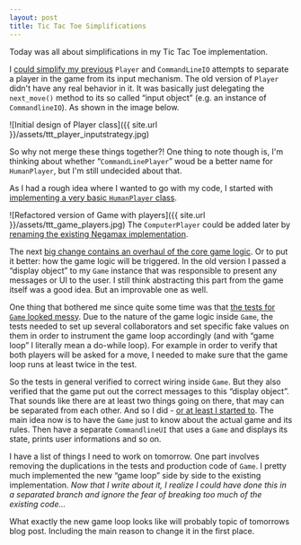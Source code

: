 ```yaml
---
layout: post
title: Tic Tac Toe Simplifications
---
```


Today was all about simplifications in my Tic Tac Toe implementation.

I [could simplify my previous](https://github.com/christophgockel/tictactoe-ruby/commit/2b0422c868a0f79112ddbcacda00b230996406fd) `Player` and `CommandLineIO` attempts to separate a player in the game from its input mechanism. The old version of `Player` didn't have any real behavior in it. It was basically just delegating the `next_move()` method to its so called &ldquo;input object&rdquo; (e.g. an instance of `CommandlineIO`). As shown in the image below.

![Initial design of Player class]({{ site.url }}/assets/ttt_player_inputstrategy.jpg)


So why not merge these things together?! One thing to note though is, I'm thinking about whether &ldquo;`CommandLinePlayer`&rdquo; woud be a better name for `HumanPlayer`, but I'm still undecided about that.

As I had a rough idea where I wanted to go with my code, I started with [implementing a very basic `HumanPlayer` class](https://github.com/christophgockel/tictactoe-ruby/commit/3028dec93eec47f5fd87db82711ecbf90b9153c2).

![Refactored version of Game with players]({{ site.url }}/assets/ttt_game_players.jpg)
The `ComputerPlayer` could be added later by [renaming the existing Negamax implementation](https://github.com/christophgockel/tictactoe-ruby/blob/2b0422c868a0f79112ddbcacda00b230996406fd/lib/computer_player.rb).

The next [big change contains an overhaul of the core game logic](https://github.com/christophgockel/tictactoe-ruby/commit/06dbded4f0d13d4a1174710e8eb39c91080cf9b8). Or to put it better: how the game logic will be triggered. In the old version I passed a &ldquo;display object&rdquo; to my `Game` instance that was responsible to present any messages or UI to the user. I still think abstracting this part from the game itself was a good idea. But an improvable one as well.

One thing that bothered me since quite some time was that [the tests for `Game` looked messy](https://github.com/christophgockel/tictactoe-ruby/blob/2b0422c868a0f79112ddbcacda00b230996406fd/spec/game_spec.rb). Due to the nature of the game logic inside `Game`, the tests needed to set up several collaborators and set specific fake values on them in order to instrument the game loop accordingly (and with &ldquo;game loop&rdquo; I literally mean a do-while loop). For example in order to verify that both players will be asked for a move, I needed to make sure that the game loop runs at least twice in the test.

So the tests in general verified to correct wiring inside `Game`. But they also verified that the game put out the correct messages to this &ldquo;display object&rdquo;. That sounds like there are at least two things going on there, that may can be separated from each other. And so I did - [or at least I started to](https://github.com/christophgockel/tictactoe-ruby/commit/06dbded4f0d13d4a1174710e8eb39c91080cf9b8).
The main idea now is to have the `Game` just to know about the actual game and its rules. Then have a separate `CommandlineUI` that uses a `Game` and displays its state, prints user informations and so on.

I have a list of things I need to work on tomorrow. One part involves removing the duplications in the tests and production code of `Game`. I pretty much implemented the new &ldquo;game loop&rdquo; side by side to the existing implementation. _Now that I write about it, I realize I could have done this in a separated branch and ignore the fear of breaking too much of the existing code..._

What exactly the new game loop looks like will probably topic of tomorrows blog post. Including the main reason to change it in the first place.
